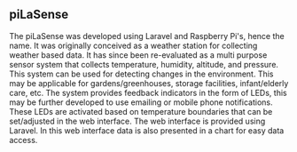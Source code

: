 ## piLaSense

The piLaSense was developed using Laravel and Raspberry Pi's, hence the name. It was  originally conceived as a weather station for collecting weather based data. It has since been re-evaluated as a multi purpose sensor system that collects temperature, humidity, altitude, and pressure. This system can be used for detecting changes in the environment. This may be applicable for gardens/greenhouses, storage facilities, infant/elderly care, etc. The system provides feedback indicators in the form of LEDs, this may be further developed to use emailing or mobile phone notifications. These LEDs are activated based on temperature boundaries that can be set/adjusted in the web interface. The web interface is provided using Laravel. In this web interface data is also presented in a chart for easy data access.
